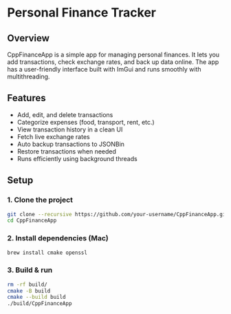 # **Personal Finance Tracker**  

## **Overview**  
CppFinanceApp is a simple app for managing personal finances. It lets you add transactions, check exchange rates, and back up data online. The app has a user-friendly interface built with ImGui and runs smoothly with multithreading.  

## **Features**  
- Add, edit, and delete transactions  
- Categorize expenses (food, transport, rent, etc.)  
- View transaction history in a clean UI  
- Fetch live exchange rates  
- Auto backup transactions to JSONBin  
- Restore transactions when needed  
- Runs efficiently using background threads  

## **Setup**  

### **1. Clone the project**  
```sh
git clone --recursive https://github.com/your-username/CppFinanceApp.git
cd CppFinanceApp
```

### **2. Install dependencies (Mac)**  
```sh
brew install cmake openssl
```

### **3. Build & run**  
```sh
rm -rf build/                      
cmake -B build                     
cmake --build build                 
./build/CppFinanceApp               
```